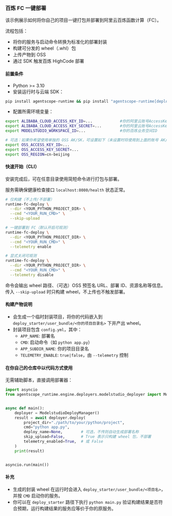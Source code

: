 ### 百炼 FC 一键部署

该示例展示如何将你自己的项目一键打包并部署到阿里云百炼函数计算（FC）。

流程包括：
- 将你的服务与启动命令转换为标准化的部署封装
- 构建可分发的 wheel（.whl）包
- 上传产物到 OSS
- 通过 SDK 触发百炼 HighCode 部署

#### 前置条件
- Python >= 3.10
- 安装运行时与云端 SDK：
```bash
pip install agentscope-runtime && pip install "agentscope-runtime[deployment]"
```

- 配置所需环境变量：
```bash
export ALIBABA_CLOUD_ACCESS_KEY_ID=...            #你的阿里云账号AccessKey
export ALIBABA_CLOUD_ACCESS_KEY_SECRET=...        #你的阿里云账号AccessKey Secret
export MODELSTUDIO_WORKSPACE_ID=...               #你的百炼业务空间ID

# 可选：如果你希望使用单独的 OSS AK/SK，可设置如下（未设置时将使用到上面的账号 AK/SK），请确保账号有 OSS 的读写权限
export OSS_ACCESS_KEY_ID=...
export OSS_ACCESS_KEY_SECRET=...
export OSS_REGION=cn-beijing
```

#### 快速开始（CLI）
安装完成后，可在任意目录使用简短命令进行打包与部署。

服务需确保健康检查接口 `localhost:8080/health` 状态正常。

```bash
# 仅构建（不上传/不部署）
runtime-fc-deploy \
  --dir <YOUR_PYTHON_PROJECT_DIR> \
  --cmd "<YOUR_RUN_CMD>" \
  --skip-upload

# 一键部署到 FC（默认开启可观测）
runtime-fc-deploy \
  --dir <YOUR_PYTHON_PROJECT_DIR> \
  --cmd "<YOUR_RUN_CMD>" \
  --telemetry enable

# 显式关闭可观测
runtime-fc-deploy \
  --dir <YOUR_PYTHON_PROJECT_DIR> \
  --cmd "<YOUR_RUN_CMD>" \
  --telemetry disable
```

命令会输出 wheel 路径、（可选）OSS 预签名 URL、部署 ID、资源名称等信息。传入 `--skip-upload` 时只构建 wheel，不上传也不触发部署。

#### 构建产物说明
- 会生成一个临时封装项目，将你的代码嵌入到 `deploy_starter/user_bundle/<你的项目目录名>` 下并产出 wheel。
- 封装项目包含 `config.yml`，其中：
  - `APP_NAME`: 部署名
  - `CMD`: 启动命令（如 `python app.py`）
  - `APP_SUBDIR_NAME`: 你的项目目录名
  - `TELEMETRY_ENABLE`: `true|false`，由 `--telemetry` 控制

#### 在你自己的仓库中以代码方式使用
无需辅助脚本，直接调用部署器：

```python
import asyncio
from agentscope_runtime.engine.deployers.modelstudio_deployer import ModelstudioDeployManager


async def main():
    deployer = ModelstudioDeployManager()
    result = await deployer.deploy(
        project_dir="./path/to/your/python/project",
        cmd="python app.py",
        deploy_name=None,        # 可选，不传则自动生成部署名称
        skip_upload=False,       # True 表示只构建 wheel 包，不部署
        telemetry_enabled=True,  # 或 False
    )
    print(result)


asyncio.run(main())
```

#### 补充
- 生成的封装 wheel 在运行时会进入 `deploy_starter/user_bundle/<项目名>`，并按 `CMD` 启动你的服务。
- 你可以在 `deploy_starter` 路径下执行 `python main.py` 验证构建结果是否符合预期，运行构建结果的服务应等价于你的原服务。


